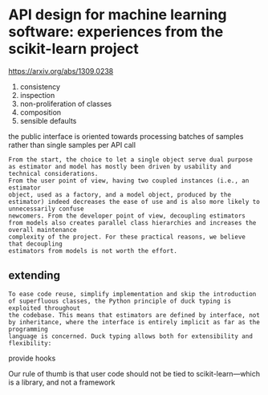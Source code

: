 
# API design for machine learning software: experiences from the scikit-learn project

https://arxiv.org/abs/1309.0238

1. consistency
1. inspection
1. non-proliferation of classes
1. composition
1. sensible defaults

the public interface is oriented towards processing batches of samples rather than single samples per API call

```
From the start, the choice to let a single object serve dual purpose as estimator and model has mostly been driven by usability and technical considerations.
From the user point of view, having two coupled instances (i.e., an estimator
object, used as a factory, and a model object, produced by the estimator) indeed decreases the ease of use and is also more likely to unnecessarily confuse
newcomers. From the developer point of view, decoupling estimators from models also creates parallel class hierarchies and increases the overall maintenance
complexity of the project. For these practical reasons, we believe that decoupling
estimators from models is not worth the effort. 
```

## extending

```
To ease code reuse, simplify implementation and skip the introduction of superfluous classes, the Python principle of duck typing is exploited throughout
the codebase. This means that estimators are defined by interface, not by inheritance, where the interface is entirely implicit as far as the programming
language is concerned. Duck typing allows both for extensibility and flexibility:
```

provide hooks

Our rule of thumb is that user code should not be tied to scikit-learn—which is a library, and not a framework
